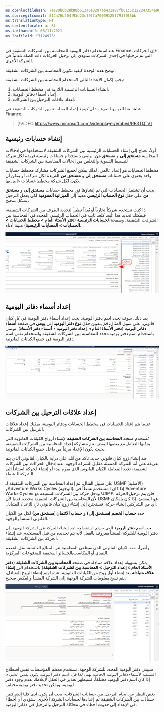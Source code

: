 ```yaml
---
ms.openlocfilehash: 7e080b6b28b80b513a6e0297ab431a87fb61c5c122243354e906c10ef485eaf5
ms.sourcegitcommit: 511a76b204f93d23cf9f7a70059525f79170f6bb
ms.translationtype: HT
ms.contentlocale: ar-SA
ms.lasthandoff: 08/11/2021
ms.locfileid: "7124975"
---
```

عند استخدام دفاتر اليومية للمحاسبة بين الشركات الشقيقة في Finance، فإن الحركات التي تم ترحيلها في إحدى الشركات ستؤدي إلى ترحيل الحركات ذات الصلة تلقائياً في الشركة الأخرى. 

توضح هذه الوحدة كيفية تكوين المحاسبة بين الشركات الشقيقة.

يجب إكمال الإعداد التالي لاستخدام المحاسبة بين الشركات الشقيقة:

1.  إنشاء الحسابات الرئيسية اللازمة في مخطط الحسابات.
2.  إعداد أسماء دفاتر اليومية.
3.  إعداد علاقات الترحيل بين الشركات.

شاهد هذا الفيديو للتعرف على كيفية إعداد المحاسبة بين الشركات الشقيقة في Finance:

 > [!VIDEO https://www.microsoft.com/videoplayer/embed/RE3TQTV]


## <a name="create-main-accounts"></a>إنشاء حسابات رئيسية 

أولاً، تحتاج إلى إنشاء الحسابات الرئيسية بين الشركات الشقيقة لاستخدامها في إدخالات المحاسبة **مستحق إلى** و **مستحق من**. نوصي باستخدام حسابات رئيسية فريدة لكل شركة لتبسيط التسوية والتخلص من إدخالات المحاسبة بين الشركات الشقيقة. 

مخطط الحسابات هو إعداد عالمي، لذلك يمكن لجميع الشركات مشاركة مخطط حسابات واحد يحتوي على حسابات **مستحق إلى** و **مستحق من** الفريدة لكل شركة، أو يمكن أن يكون لكل شركة مخطط حسابات خاص بها. 

يجب أن تشتمل الحسابات التي تم إنشاؤها في مخطط حسابات **مستحق إلى** و **مستحق من** على حقل **نوع الحساب الرئيسي** معيناً إلى **الميزانية العمومية** لكي يعمل الترحيل بشكل صحيح.

إذا كنت تستخدم شريكاً تجارياً أو بُعداً نظيراً لتحديد الطرف بين الشركات الشقيقة، فيمكنك تحديد هذا البعد كبُعد ثابت في الحساب الرئيسي المحدد في المحاسبة بين الشركات الشقيقة. وصفحة **الحسابات الرئيسية** (**دفتر الأستاذ العام > مخطط الحسابات > الحسابات > الحسابات الرئيسية**) مبينة أدناه.


![لقطة شاشة لصفحة الحسابات الرئيسية توضح مكان تحديد حساب المستحق إلى أو المستحق من.](../media/main-accounts.png)

## <a name="set-up-journal-names"></a>إعداد أسماء دفاتر اليومية 

بعد ذلك، سوف تحدد اسم دفتر اليومية. يجب إعداد أسماء دفتر اليومية في كل كيان قانوني. على سبيل المثال، قم بتعيين حقل **نوع دفتر اليومية** إلى **يومي** في صفحة **أسماء دفاتر اليومية** (**دفتر الأستاذ العام > إعداد دفتر اليومية > أسماء دفتر الأستاذ**). نوصي باستخدام اسم دفتر يومية محدد للمحاسبة بين الشركات الشقيقة واستخدام نفس اسم دفتر اليومية في جميع الكيانات القانونية. 


![لقطة شاشة لعلامة التبويب "عام" في صفحة أسماء دفاتر اليومية.](../media/journal-name.png)

## <a name="set-up-posting-relationships-between-the-companies"></a>إعداد علاقات الترحيل بين الشركات 

عندما يتم إعداد الحسابات في مخطط الحسابات ودفاتر اليومية، يمكنك إعداد علاقات الترحيل بين الشركات.

تُستخدم صفحة **المحاسبة بين الشركات الشقيقة** لإنشاء أزواج الكيانات القانونية التي يمكنها التعامل مع بعضها البعض. تتم مشاركة إعداد المحاسبة بين الشركات الشقيقة، بحيث يكون الإعداد مرئياً من داخل جميع الكيانات القانونية. 

عند إنشاء زوج كيان قانوني جديد، تأكد من أنك على دراية بالكيان القانوني الذي يتم تعريفه على أنه الشركة المنشئة مقابل الشركة الوجهة. عند إدخال الحركات بين الشركات الشقيقة، تحدد المعاملة الكيان القانوني الذي يقوم ببدء أو إنشاء الحركة استناداً إلى الشركة النشطة. 

على سبيل المثال، تم إعداد المحاسبة بين الشركات الشقيقة لـ USMF (الأصلية) وAdventure Works Cycles (الوجهة). إذا كان المستخدم نشطاً في Adventure Works Cycles ودخل حركة بين الشركات الشقيقة مع USMF، فلن يتم ترحيل الحركة لأن المحاسبة بين الشركات الشقيقة محددة فقط لأن USMF هو المنشئ. إذا كان بإمكان أي من الشركتين إنشاء حركة، فستحتاج إلى إنشاء زوج كيان قانوني ثانٍ للإعداد المتبادل.

حدد **حساب الخصم (مستحق إلى)** و **حساب الائتمان (مستحق من)** لكل من الكيان القانوني المنشأ والوجهة. 

حدد **اسم دفتر اليومية** الذي سيتم استخدامه عند إنشاء الحركة في الشركة الوجهة. إن دفتر اليومية للشركة المنشأ معروف بالفعل لأنه يتم تحديده من قبل المستخدم عند إنشاء الحركة بين الشركات الشقيقة.

وأخيراً، حدد الكيان القانوني الذي سيتلقى المحاسبة عن المبالغ الداعمة، مثل الخصم النقدي أو المكاسب/الخسائر المحققة للمدفوعات المركزية.

يمكن بسهولة إعداد علاقة متبادلة في صفحة **المحاسبة بين الشركات الشقيقة** (**دفتر الأستاذ العام > إعداد الترحيل > المحاسبة بين الشركات الشقيقة**) باستخدام الزر **إنشاء علاقة متبادلة** بعد إنشاء أول زوج من الكيانات القانونية. عندما يتم إنشاء الزوج المتبادل، يتم نسخ معلومات الشركة الوجهة إلى الشركة المنشأ والعكس صحيح. 

![لقطة شاشة لصفحة المحاسبة بين الشركات الشقيقة.](../media/intercompany1.png)


سيبقى دفتر اليومية المحدد للشركة الوجهة. تستخدم معظم المؤسسات نفس اصطلاح التسمية لأسماء دفاتر اليومية الخاصة بهم، لذا فإن اسم دفتر اليومية يكون نفس الشيء. إذا كان اسم دفتر اليومية مختلفاً، فسيظهر تحذير في الحقل لإعلامك بعدم وجود دفتر اليومية، ويمكن تحديد دفتر يومية مختلف.

بغض النظر عن اتجاه الترحيل بين حسابات الشركات، يجب أن يكون لدى كلتا الشركتين حسابات بين الشركات الشقيقة تم إعدادها لحسابات الشركة الأخرى. ستؤدي أي أخطاء في الإعداد إلى حدوث أخطاء في محاكاة الترحيل والترحيل في دفاتر اليومية.


